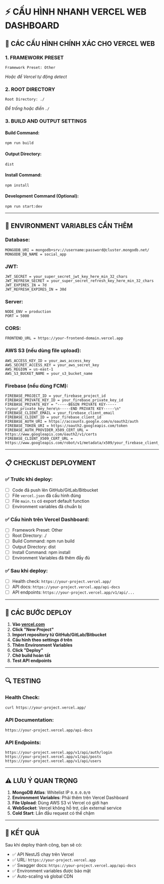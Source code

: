 # ⚡ CẤU HÌNH NHANH VERCEL WEB DASHBOARD

## 🎯 CÁC CẤU HÌNH CHÍNH XÁC CHO VERCEL WEB

### 1. FRAMEWORK PRESET
```
Framework Preset: Other
```
*Hoặc để Vercel tự động detect*

### 2. ROOT DIRECTORY
```
Root Directory: ./
```
*Để trống hoặc điền `./`*

### 3. BUILD AND OUTPUT SETTINGS

#### Build Command:
```
npm run build
```

#### Output Directory:
```
dist
```

#### Install Command:
```
npm install
```

#### Development Command (Optional):
```
npm run start:dev
```

---

## 🔧 ENVIRONMENT VARIABLES CẦN THÊM

### Database:
```
MONGODB_URI = mongodb+srv://username:password@cluster.mongodb.net/
MONGODB_DB_NAME = social_app
```

### JWT:
```
JWT_SECRET = your_super_secret_jwt_key_here_min_32_chars
JWT_REFRESH_SECRET = your_super_secret_refresh_key_here_min_32_chars
JWT_EXPIRES_IN = 7d
JWT_REFRESH_EXPIRES_IN = 30d
```

### Server:
```
NODE_ENV = production
PORT = 5000
```

### CORS:
```
FRONTEND_URL = https://your-frontend-domain.vercel.app
```

### AWS S3 (nếu dùng file upload):
```
AWS_ACCESS_KEY_ID = your_aws_access_key
AWS_SECRET_ACCESS_KEY = your_aws_secret_key
AWS_REGION = us-east-1
AWS_S3_BUCKET_NAME = your_s3_bucket_name
```

### Firebase (nếu dùng FCM):
```
FIREBASE_PROJECT_ID = your_firebase_project_id
FIREBASE_PRIVATE_KEY_ID = your_firebase_private_key_id
FIREBASE_PRIVATE_KEY = "-----BEGIN PRIVATE KEY-----\nyour_private_key_here\n-----END PRIVATE KEY-----\n"
FIREBASE_CLIENT_EMAIL = your_firebase_client_email
FIREBASE_CLIENT_ID = your_firebase_client_id
FIREBASE_AUTH_URI = https://accounts.google.com/o/oauth2/auth
FIREBASE_TOKEN_URI = https://oauth2.googleapis.com/token
FIREBASE_AUTH_PROVIDER_X509_CERT_URL = https://www.googleapis.com/oauth2/v1/certs
FIREBASE_CLIENT_X509_CERT_URL = https://www.googleapis.com/robot/v1/metadata/x509/your_firebase_client_email
```

---

## 📋 CHECKLIST DEPLOYMENT

### ✅ Trước khi deploy:
- [ ] Code đã push lên GitHub/GitLab/Bitbucket
- [ ] File `vercel.json` đã cấu hình đúng
- [ ] File `main.ts` có export default function
- [ ] Environment variables đã chuẩn bị

### ✅ Cấu hình trên Vercel Dashboard:
- [ ] Framework Preset: Other
- [ ] Root Directory: ./
- [ ] Build Command: npm run build
- [ ] Output Directory: dist
- [ ] Install Command: npm install
- [ ] Environment Variables đã thêm đầy đủ

### ✅ Sau khi deploy:
- [ ] Health check: `https://your-project.vercel.app/`
- [ ] API docs: `https://your-project.vercel.app/api-docs`
- [ ] API endpoints: `https://your-project.vercel.app/v1/api/...`

---

## 🚀 CÁC BƯỚC DEPLOY

1. **Vào [vercel.com](https://vercel.com)**
2. **Click "New Project"**
3. **Import repository từ GitHub/GitLab/Bitbucket**
4. **Cấu hình theo settings ở trên**
5. **Thêm Environment Variables**
6. **Click "Deploy"**
7. **Chờ build hoàn tất**
8. **Test API endpoints**

---

## 🔍 TESTING

### Health Check:
```bash
curl https://your-project.vercel.app/
```

### API Documentation:
```
https://your-project.vercel.app/api-docs
```

### API Endpoints:
```
https://your-project.vercel.app/v1/api/auth/login
https://your-project.vercel.app/v1/api/posts
https://your-project.vercel.app/v1/api/users
```

---

## ⚠️ LƯU Ý QUAN TRỌNG

1. **MongoDB Atlas**: Whitelist IP `0.0.0.0/0`
2. **Environment Variables**: Phải thêm trên Vercel Dashboard
3. **File Upload**: Dùng AWS S3 vì Vercel có giới hạn
4. **WebSocket**: Vercel không hỗ trợ, cần external service
5. **Cold Start**: Lần đầu request có thể chậm

---

## 🎉 KẾT QUẢ

Sau khi deploy thành công, bạn sẽ có:
- ✅ API NestJS chạy trên Vercel
- ✅ URL: `https://your-project.vercel.app`
- ✅ Swagger docs: `https://your-project.vercel.app/api-docs`
- ✅ Environment variables được bảo mật
- ✅ Auto-scaling và global CDN
